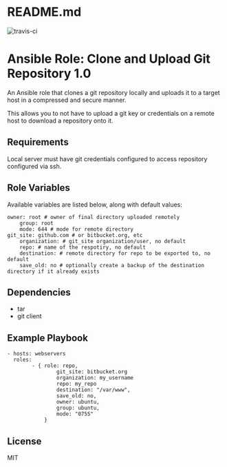 # README.md

![travis-ci](https://travis-ci.org/mm0/ansible-role-clone-and-upload-git-repository.svg?branch=master)

# Ansible Role: Clone and Upload Git Repository 1.0

An Ansible role that clones a git repository locally and uploads it to a target host in a compressed and secure manner.  

This allows you to not have to upload a git key or credentials on a remote host to download a repository onto it.

## Requirements

Local server must have git credentials configured to access repository configured via ssh.  

## Role Variables

Available variables are listed below, along with default values:

    owner: root # owner of final directory uploaded remotely
		group: root
		mode: 644 # mode for remote directory
    git_site: github.com # or bitbucket.org, etc
		organization: # git_site organization/user, no default
		repo: # name of the respotiry, no default
		destination: # remote directory for repo to be exported to, no default
		save_old: no # optionally create a backup of the destination directory if it already exists

## Dependencies

- tar
- git client

## Example Playbook

    - hosts: webservers
      roles:
			- { role: repo,
					git_site: bitbucket.org
					organization: my_username
					repo: my_repo
					destination: "/var/www",
					save_old: no,
					owner: ubuntu,
					group: ubuntu,
					mode: "0755"
				}

## License

MIT
